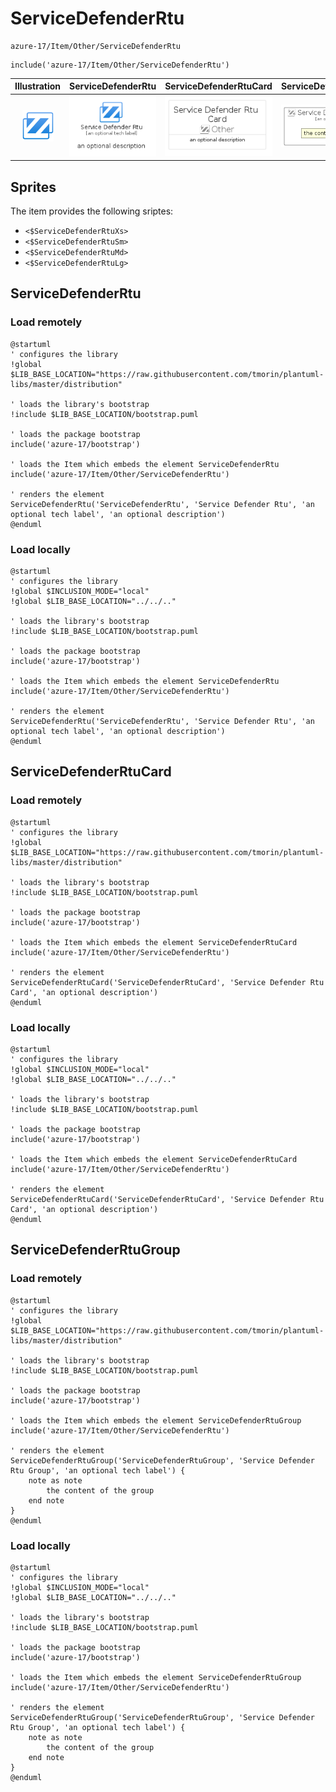 # ServiceDefenderRtu


```text
azure-17/Item/Other/ServiceDefenderRtu
```

```text
include('azure-17/Item/Other/ServiceDefenderRtu')
```



| Illustration | ServiceDefenderRtu | ServiceDefenderRtuCard | ServiceDefenderRtuGroup |
| :---: | :---: | :---: | :---: |
| ![illustration for Illustration](../../../azure-17/Item/Other/ServiceDefenderRtu.png) | ![illustration for ServiceDefenderRtu](../../../azure-17/Item/Other/ServiceDefenderRtu.Local.png) | ![illustration for ServiceDefenderRtuCard](../../../azure-17/Item/Other/ServiceDefenderRtuCard.Local.png) | ![illustration for ServiceDefenderRtuGroup](../../../azure-17/Item/Other/ServiceDefenderRtuGroup.Local.png) |



## Sprites
The item provides the following sriptes:

- `<$ServiceDefenderRtuXs>`
- `<$ServiceDefenderRtuSm>`
- `<$ServiceDefenderRtuMd>`
- `<$ServiceDefenderRtuLg>`





## ServiceDefenderRtu

### Load remotely
```plantuml
@startuml
' configures the library
!global $LIB_BASE_LOCATION="https://raw.githubusercontent.com/tmorin/plantuml-libs/master/distribution"

' loads the library's bootstrap
!include $LIB_BASE_LOCATION/bootstrap.puml

' loads the package bootstrap
include('azure-17/bootstrap')

' loads the Item which embeds the element ServiceDefenderRtu
include('azure-17/Item/Other/ServiceDefenderRtu')

' renders the element
ServiceDefenderRtu('ServiceDefenderRtu', 'Service Defender Rtu', 'an optional tech label', 'an optional description')
@enduml
```

### Load locally
```plantuml
@startuml
' configures the library
!global $INCLUSION_MODE="local"
!global $LIB_BASE_LOCATION="../../.."

' loads the library's bootstrap
!include $LIB_BASE_LOCATION/bootstrap.puml

' loads the package bootstrap
include('azure-17/bootstrap')

' loads the Item which embeds the element ServiceDefenderRtu
include('azure-17/Item/Other/ServiceDefenderRtu')

' renders the element
ServiceDefenderRtu('ServiceDefenderRtu', 'Service Defender Rtu', 'an optional tech label', 'an optional description')
@enduml
```

## ServiceDefenderRtuCard

### Load remotely
```plantuml
@startuml
' configures the library
!global $LIB_BASE_LOCATION="https://raw.githubusercontent.com/tmorin/plantuml-libs/master/distribution"

' loads the library's bootstrap
!include $LIB_BASE_LOCATION/bootstrap.puml

' loads the package bootstrap
include('azure-17/bootstrap')

' loads the Item which embeds the element ServiceDefenderRtuCard
include('azure-17/Item/Other/ServiceDefenderRtu')

' renders the element
ServiceDefenderRtuCard('ServiceDefenderRtuCard', 'Service Defender Rtu Card', 'an optional description')
@enduml
```

### Load locally
```plantuml
@startuml
' configures the library
!global $INCLUSION_MODE="local"
!global $LIB_BASE_LOCATION="../../.."

' loads the library's bootstrap
!include $LIB_BASE_LOCATION/bootstrap.puml

' loads the package bootstrap
include('azure-17/bootstrap')

' loads the Item which embeds the element ServiceDefenderRtuCard
include('azure-17/Item/Other/ServiceDefenderRtu')

' renders the element
ServiceDefenderRtuCard('ServiceDefenderRtuCard', 'Service Defender Rtu Card', 'an optional description')
@enduml
```

## ServiceDefenderRtuGroup

### Load remotely
```plantuml
@startuml
' configures the library
!global $LIB_BASE_LOCATION="https://raw.githubusercontent.com/tmorin/plantuml-libs/master/distribution"

' loads the library's bootstrap
!include $LIB_BASE_LOCATION/bootstrap.puml

' loads the package bootstrap
include('azure-17/bootstrap')

' loads the Item which embeds the element ServiceDefenderRtuGroup
include('azure-17/Item/Other/ServiceDefenderRtu')

' renders the element
ServiceDefenderRtuGroup('ServiceDefenderRtuGroup', 'Service Defender Rtu Group', 'an optional tech label') {
    note as note
        the content of the group
    end note
}
@enduml
```

### Load locally
```plantuml
@startuml
' configures the library
!global $INCLUSION_MODE="local"
!global $LIB_BASE_LOCATION="../../.."

' loads the library's bootstrap
!include $LIB_BASE_LOCATION/bootstrap.puml

' loads the package bootstrap
include('azure-17/bootstrap')

' loads the Item which embeds the element ServiceDefenderRtuGroup
include('azure-17/Item/Other/ServiceDefenderRtu')

' renders the element
ServiceDefenderRtuGroup('ServiceDefenderRtuGroup', 'Service Defender Rtu Group', 'an optional tech label') {
    note as note
        the content of the group
    end note
}
@enduml
```

